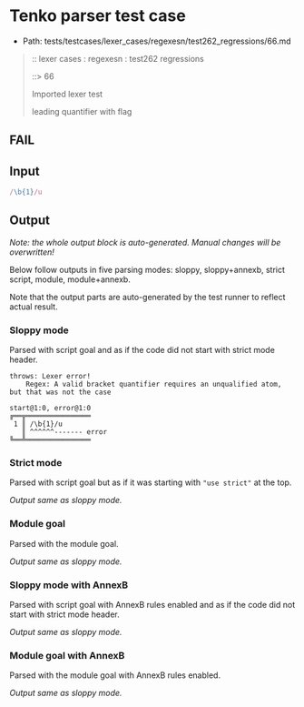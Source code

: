 # Tenko parser test case

- Path: tests/testcases/lexer_cases/regexesn/test262_regressions/66.md

> :: lexer cases : regexesn : test262 regressions
>
> ::> 66
>
> Imported lexer test
>
> leading quantifier with flag

## FAIL

## Input

`````js
/\b{1}/u
`````

## Output

_Note: the whole output block is auto-generated. Manual changes will be overwritten!_

Below follow outputs in five parsing modes: sloppy, sloppy+annexb, strict script, module, module+annexb.

Note that the output parts are auto-generated by the test runner to reflect actual result.

### Sloppy mode

Parsed with script goal and as if the code did not start with strict mode header.

`````
throws: Lexer error!
    Regex: A valid bracket quantifier requires an unqualified atom, but that was not the case

start@1:0, error@1:0
╔══╦════════════════
 1 ║ /\b{1}/u
   ║ ^^^^^^------- error
╚══╩════════════════

`````

### Strict mode

Parsed with script goal but as if it was starting with `"use strict"` at the top.

_Output same as sloppy mode._

### Module goal

Parsed with the module goal.

_Output same as sloppy mode._

### Sloppy mode with AnnexB

Parsed with script goal with AnnexB rules enabled and as if the code did not start with strict mode header.

_Output same as sloppy mode._

### Module goal with AnnexB

Parsed with the module goal with AnnexB rules enabled.

_Output same as sloppy mode._
